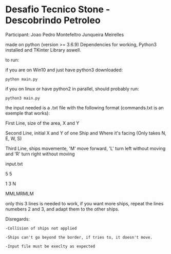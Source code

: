 # Desafio Tecnico Stone - Descobrindo Petroleo

Participant: Joao Pedro Montefeltro Junqueira Meirelles

made on python (version >= 3.6.9)
Dependencies for working, Python3 installed and TKinter Library aswell.

to run:

if you are on Win10 and just have python3 downloaded:

    python main.py

if you on linux or have python2 in parallel, should probably run:

    python3 main.py

the input needed is a .txt file with the following format (commands.txt is an exemple that works):

First Line, size of the area, X and Y

Second Line, initial X and Y of one Ship and Where it's facing (Only takes N, E, W, S)

Third Line, ships movemente, 'M' move forward, 'L' turn left without moving and 'R' turn right without moving


input.txt

5 5

1 3 N

MMLMRMLM


only this 3 lines is needed to work, if you want more ships, repeat the lines numebers 2 and 3, and adapt them to the other ships.


Disregards:

    -Collision of ships not applied
    
    -Ships can't go beyond the border, if tries to, it doesn't move.
    
    -Input file must be execlty as expected
    

